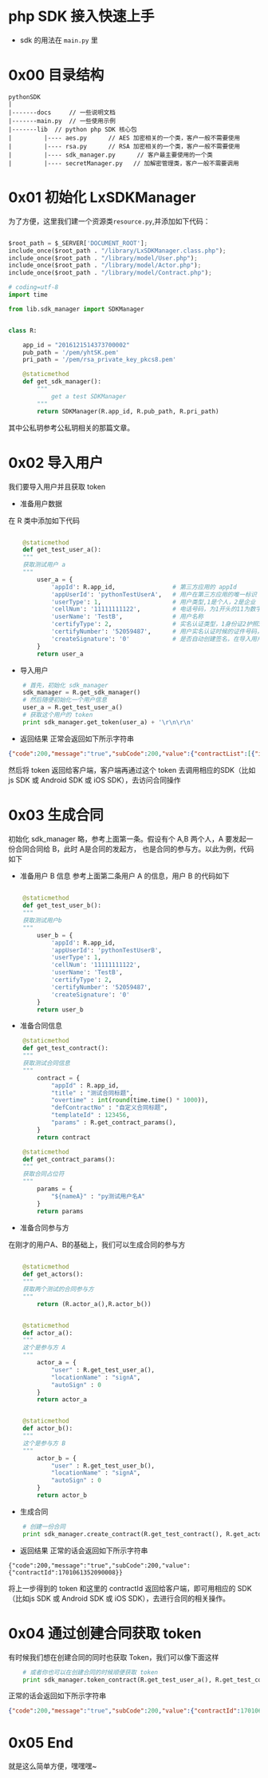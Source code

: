 # php SDK 接入快速上手

- sdk 的用法在 ```main.py``` 里

# 0x00 目录结构

```
pythonSDK
|
|-------docs     // 一些说明文档
|-------main.py  // 一些使用示例
|-------lib  // python php SDK 核心包
|         |---- aes.py      // AES 加密相关的一个类，客户一般不需要使用
|         |---- rsa.py      // RSA 加密相关的一个类，客户一般不需要使用
|         |---- sdk_manager.py      // 客户最主要使用的一个类
|         |---- secretManager.py   // 加解密管理类，客户一般不需要调用
```

# 0x01 初始化 LxSDKManager

为了方便，这里我们建一个资源类```resource.py```,并添加如下代码：

```python

$root_path = $_SERVER['DOCUMENT_ROOT'];
include_once($root_path . "/library/LxSDKManager.class.php");
include_once($root_path . "/library/model/User.php");
include_once($root_path . "/library/model/Actor.php");
include_once($root_path . "/library/model/Contract.php");

# coding=utf-8
import time

from lib.sdk_manager import SDKManager


class R:

    app_id = "2016121514373700002"
    pub_path = '/pem/yhtSK.pem'
    pri_path = '/pem/rsa_private_key_pkcs8.pem'

    @staticmethod
    def get_sdk_manager():
        """
            get a test SDKManager
        """
        return SDKManager(R.app_id, R.pub_path, R.pri_path)

```
其中公私玥参考公私玥相关的那篇文章。


# 0x02 导入用户
我们要导入用户并且获取 token
- 准备用户数据

在 R 类中添加如下代码

```python

    @staticmethod
    def get_test_user_a():
    """
    获取测试用户 a
    """
        user_a = {
            'appId': R.app_id,                # 第三方应用的 appId      
            'appUserId': 'pythonTestUserA',   # 用户在第三方应用的唯一标识
            'userType': 1,                    # 用户类型,1是个人，2是企业
            'cellNum': '11111111122',         # 电话号码，为1开头的11为数字
            'userName': 'TestB',              # 用户名称
            'certifyType': 2,                 # 实名认证类型，1身份证2护照3军官证4营业执照5组织机构代码证
            'certifyNumber': '52059487',      # 用户实名认证时候的证件号码，可以是对应的身份证、营业执照、组织机构代码证或者其他证件号码，原则上不能大于 30 个字符
            'createSignature': '0'            # 是否自动创建签名，在导入用户并且当值为 1 时，会为导入的用户自动创建签名，0的话就不会，这个值只在用户第一次导入时有效
        }
        return user_a
```

- 导入用户

```python
    # 首先，初始化 sdk_manager
    sdk_manager = R.get_sdk_manager()
    # 然后随便初始化一个用户信息
    user_a = R.get_test_user_a()
    # 获取这个用户的 token
    print sdk_manager.get_token(user_a) + '\r\n\r\n'
```

- 返回结果
正常会返回如下所示字符串

```json
{"code":200,"message":"true","subCode":200,"value":{"contractList":[{"id":1701061349385004,"status":"签署中","title":"测试合同标题40"},{"id":1701031046255028,"status":"签署中","title":"测试合同标题25"}],"token":"TGT-31356-4FZDJcQR3yK4IiaWIafnxQY0QAIoAI0SP6jja0VFY65PJ1S2W4-cas01.example.org"}}
```

然后将 token 返回给客户端，客户端再通过这个 token 去调用相应的SDK（比如js SDK 或 Android SDK 或 iOS SDK），去访问合同操作

# 0x03 生成合同
初始化 sdk_manager 略，参考上面第一条。假设有个 A,B 两个人，A 要发起一份合同合同给 B，此时 A是合同的发起方， 也是合同的参与方。以此为例，代码如下
- 准备用户 B 信息
参考上面第二条用户 A 的信息，用户 B 的代码如下

```python
    
    @staticmethod
    def get_test_user_b():
    """
    获取测试用户b
    """
        user_b = {
            'appId': R.app_id,
            'appUserId': 'pythonTestUserB',
            'userType': 1,
            'cellNum': '11111111122',
            'userName': 'TestB',
            'certifyType': 2,
            'certifyNumber': '52059487',
            'createSignature': '0'
        }
        return user_b
```

- 准备合同信息

```python
    @staticmethod
    def get_test_contract():
    """
    获取测试合同信息
    """
        contract = {
            "appId" : R.app_id,
            "title" : "测试合同标题",
            "overtime" : int(round(time.time() * 1000)),
            "defContractNo" : "自定义合同标题",
            "templateId" : 123456,
            "params" : R.get_contract_params(),
        }
        return contract

    @staticmethod
    def get_contract_params():
    """
    获取合同占位符
    """
        params = {
            "${nameA}" : "py测试用户名A"
        }
        return params
```
- 准备合同参与方

在刚才的用户A、B的基础上，我们可以生成合同的参与方

```python
   
    @staticmethod
    def get_actors():
    """
    获取两个测试的合同参与方
    """
        return (R.actor_a(),R.actor_b())


    @staticmethod
    def actor_a():
    """
    这个是参与方 A
    """
        actor_a = {
            "user" : R.get_test_user_a(),
            "locationName" : "signA",
            "autoSign" : 0
        }
        return actor_a


    @staticmethod
    def actor_b():
    """
    这个是参与方 B
    """
        actor_b = {
            "user" : R.get_test_user_b(),
            "locationName" : "signA",
            "autoSign" : 0
        }
        return actor_b


```

- 生成合同

```python
    # 创建一份合同
    print sdk_manager.create_contract(R.get_test_contract(), R.get_actors()) + '\r\n\r\n'
```

- 返回结果
正常的话会返回如下所示字符串

```
{"code":200,"message":"true","subCode":200,"value":{"contractId":1701061352090008}}
```

将上一步得到的 token 和这里的 contractId 返回给客户端，即可用相应的 SDK（比如js SDK 或 Android SDK 或 iOS SDK），去进行合同的相关操作。

# 0x04 通过创建合同获取 token
有时候我们想在创建合同的同时也获取 Token，我们可以像下面这样

```python
    # 或者你也可以在创建合同的时候顺便获取 token
    print sdk_manager.token_contract(R.get_test_user_a(), R.get_test_contract(), R.get_actors()) + '\r\n\r\n'
```

正常的话会返回如下所示字符串

```json
{"code":200,"message":"true","subCode":200,"value":{"contractId":1701061349385004,"token":"TGT-31353-vpnotTbYFJ5wXoTUDzjSD9eVqZfzx9RZIsUhqGcEL5kjRcS6V6-cas01.example.org"}}
```


# 0x05 End
就是这么简单方便，嘿嘿嘿~






